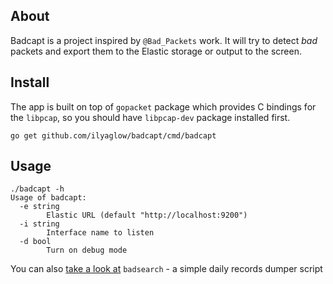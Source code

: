 About
-----

Badcapt is a project inspired by `@Bad_Packets` work. It will try to detect
*bad* packets and export them to the Elastic storage or output to the screen.

Install
-------

The app is built on top of `gopacket` package which provides C bindings for the `libpcap`, so you should have `libpcap-dev` package installed first.

```
go get github.com/ilyaglow/badcapt/cmd/badcapt
```

Usage
-----

```
./badcapt -h
Usage of badcapt:
  -e string
    	Elastic URL (default "http://localhost:9200")
  -i string
    	Interface name to listen
  -d bool
    	Turn on debug mode
```

You can also [take a look at](https://github.com/ilyaglow/badcapt/tree/master/cmd/badsearch) `badsearch` - a simple daily records dumper script
